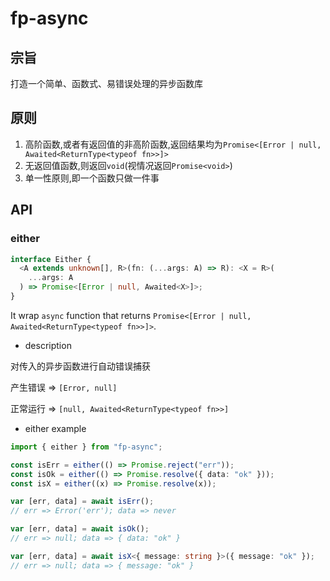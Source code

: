 # fp-async

## 宗旨

打造一个简单、函数式、易错误处理的异步函数库

## 原则

1. 高阶函数,或者有返回值的非高阶函数,返回结果均为`Promise<[Error | null, Awaited<ReturnType<typeof fn>>]>`
2. 无返回值函数,则返回`void`(视情况返回`Promise<void>`)
3. 单一性原则,即一个函数只做一件事

## API

### either

```typescript
interface Either {
  <A extends unknown[], R>(fn: (...args: A) => R): <X = R>(
    ...args: A
  ) => Promise<[Error | null, Awaited<X>]>;
}
```

It wrap `async` function that returns `Promise<[Error | null, Awaited<ReturnType<typeof fn>>]>`.

- description

对传入的异步函数进行自动错误捕获

产生错误 => `[Error, null]`

正常运行 => `[null, Awaited<ReturnType<typeof fn>>]`

- either example

```typescript
import { either } from "fp-async";

const isErr = either(() => Promise.reject("err"));
const isOk = either(() => Promise.resolve({ data: "ok" }));
const isX = either((x) => Promise.resolve(x));

var [err, data] = await isErr();
// err => Error('err'); data => never

var [err, data] = await isOk();
// err => null; data => { data: "ok" }

var [err, data] = await isX<{ message: string }>({ message: "ok" });
// err => null; data => { message: "ok" }
```
